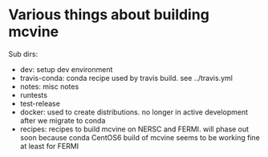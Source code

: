 # Various things about building mcvine

Sub dirs:

* dev: setup dev environment
* travis-conda: conda recipe used by travis build. see ../travis.yml
* notes: misc notes
* runtests
* test-release
* docker: used to create distributions. no longer in active development after we migrate to conda
* recipes: recipes to build mcvine on NERSC and FERMI. will phase out soon because conda CentOS6 build of mcvine seems to be working fine at least for FERMI